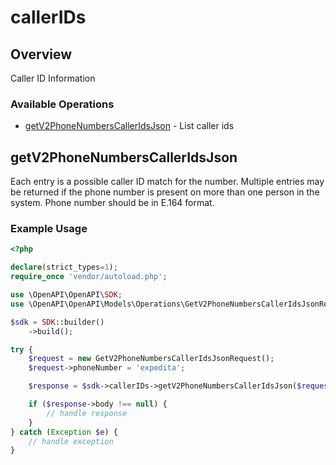 # callerIDs

## Overview

Caller ID Information

### Available Operations

* [getV2PhoneNumbersCallerIdsJson](#getv2phonenumberscalleridsjson) - List caller ids

## getV2PhoneNumbersCallerIdsJson

Each entry is a possible caller ID match for the number. Multiple
entries may be returned if the phone number is present on more than one
person in the system.  Phone number should be in E.164 format.


### Example Usage

```php
<?php

declare(strict_types=1);
require_once 'vendor/autoload.php';

use \OpenAPI\OpenAPI\SDK;
use \OpenAPI\OpenAPI\Models\Operations\GetV2PhoneNumbersCallerIdsJsonRequest;

$sdk = SDK::builder()
    ->build();

try {
    $request = new GetV2PhoneNumbersCallerIdsJsonRequest();
    $request->phoneNumber = 'expedita';

    $response = $sdk->callerIDs->getV2PhoneNumbersCallerIdsJson($request);

    if ($response->body !== null) {
        // handle response
    }
} catch (Exception $e) {
    // handle exception
}
```

